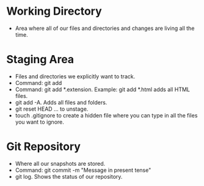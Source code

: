 # Working Directory
- Area where all of our files and directories and changes are living all the time.

# Staging Area
- Files and directories we explicitly want to track.
- Command: git add <file>
- Command: git add *.extension. Example: git add *.html adds all HTML files.
- git add -A. Adds all files and folders.
- git reset HEAD <file>... to unstage.
- touch .gitignore to create a hidden file where you can type in all the files you want to ignore.

# Git Repository
- Where all our snapshots are stored.
- Command: git commit -m "Message in present tense"
- git log. Shows the status of our repository.
